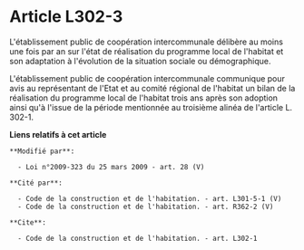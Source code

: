 # Article L302-3

L'établissement public de coopération intercommunale délibère au moins une fois par an sur l'état de réalisation du programme
local de l'habitat et son adaptation à l'évolution de la situation sociale ou démographique.

L'établissement public de coopération intercommunale communique pour avis au représentant de l'Etat et au comité régional de
l'habitat un bilan de la réalisation du programme local de l'habitat trois ans après son adoption ainsi qu'à l'issue de la
période mentionnée au troisième alinéa de l'article L. 302-1.

**Liens relatifs à cet article**

	**Modifié par**:

	  - Loi n°2009-323 du 25 mars 2009 - art. 28 (V)

	**Cité par**:

	  - Code de la construction et de l'habitation. - art. L301-5-1 (V)
	  - Code de la construction et de l'habitation. - art. R362-2 (V)

	**Cite**:

	  - Code de la construction et de l'habitation. - art. L302-1
